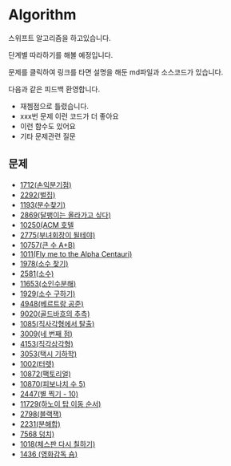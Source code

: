 # Algorithm
스위프트 알고리즘을 하고있습니다.

단계별 따라하기를 해볼 예정입니다.

문제를 클릭하여 링크를 타면 설명을 해둔 md파일과 소스코드가 있습니다.

다음과 같은 피드백 환영합니다.
- 재쳄점으로 틀렸습니다.
- xxx번 문제 이런 코드가 더 좋아요
- 이런 함수도 있어요
- 기타 문제관련 질문

## 문제
- [1712(손익분기점)](https://github.com/DAEHOCHANG/Algorithm/tree/main/Algorithm/1712)
- [2292(벌집)](https://github.com/DAEHOCHANG/Algorithm/tree/main/Algorithm/2292)
- [1193(분수찾기)](https://github.com/DAEHOCHANG/Algorithm/tree/main/Algorithm/1193)
- [2869(달팽이는 올라가고 싶다)](https://github.com/DAEHOCHANG/Algorithm/tree/main/Algorithm/2869)
- [10250(ACM 호텔](https://github.com/DAEHOCHANG/Algorithm/tree/main/Algorithm/10250)
- [2775(부녀회장이 될테야)](https://github.com/DAEHOCHANG/Algorithm/tree/main/Algorithm/2775)
- [10757(큰 수 A+B)](https://github.com/DAEHOCHANG/Algorithm/tree/main/Algorithm/10757)
- [1011(Fly me to the Alpha Centauri)](https://github.com/DAEHOCHANG/Algorithm/tree/main/Algorithm/1011)
- [1978(소수 찾기)](https://github.com/DAEHOCHANG/Algorithm/tree/main/Algorithm/1978)
- [2581(소수)](https://github.com/DAEHOCHANG/Algorithm/tree/main/Algorithm/2581)
- [11653(소인수분해)](https://github.com/DAEHOCHANG/Algorithm/tree/main/Algorithm/11653)
- [1929(소수 구하기)](https://github.com/DAEHOCHANG/Algorithm/tree/main/Algorithm/1929)
- [4948(베르트랑 공준)](https://github.com/DAEHOCHANG/Algorithm/tree/main/Algorithm/4948)
- [9020(골드바흐의 추측)](https://github.com/DAEHOCHANG/Algorithm/tree/main/Algorithm/9020)
- [1085(직사각형에서 탈출)](https://github.com/DAEHOCHANG/Algorithm/tree/main/Algorithm/1085)
- [3009(네 번째 점)](https://github.com/DAEHOCHANG/Algorithm/tree/main/Algorithm/3009)
- [4153(직각삼각형)](https://github.com/DAEHOCHANG/Algorithm/tree/main/Algorithm/4153)
- [3053(택시 기하학)](https://github.com/DAEHOCHANG/Algorithm/tree/main/Algorithm/3053)
- [1002(터렛)](https://github.com/DAEHOCHANG/Algorithm/tree/main/Algorithm/1002)
- [10872(팩토리얼)](https://github.com/DAEHOCHANG/Algorithm/tree/main/Algorithm/10872)
- [10870(피보나치 수 5)](https://github.com/DAEHOCHANG/Algorithm/tree/main/Algorithm/10870)
- [2447(별 찍기 - 10)](https://github.com/DAEHOCHANG/Algorithm/tree/main/Algorithm/2447)
- [11729(하노이 탑 이동 순서)](https://github.com/DAEHOCHANG/Algorithm/tree/main/Algorithm/11729)
- [2798(블랙잭)](https://github.com/DAEHOCHANG/Algorithm/tree/main/Algorithm/2798)
- [2231(분해합)](https://github.com/DAEHOCHANG/Algorithm/tree/main/Algorithm/2231)
- [7568 덩치)](https://github.com/DAEHOCHANG/Algorithm/tree/main/Algorithm/7568)
- [1018(체스판 다시 칠하기)](https://github.com/DAEHOCHANG/Algorithm/tree/main/Algorithm/1018)
- [1436 (영화감독 숌)](https://github.com/DAEHOCHANG/Algorithm/tree/main/Algorithm/1436)
